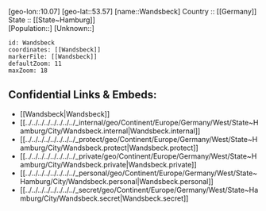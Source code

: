 ﻿---
location: [53.57,10.07] 
mapzoom: [7,12] 
mapmarker: city 
type: City
tags:
- geo/City


SpocWebEntityId: 35436
isDeleted: false
confidential: public

---
[geo-lon::10.07] 
[geo-lat::53.57] 
[name::Wandsbeck] 
Country :: [[Germany]]  
State :: [[State~Hamburg]]  
[Population::] 
[Unknown::] 


```leaflet
id: Wandsbeck
coordinates: [[Wandsbeck]] 
markerFile: [[Wandsbeck]] 
defaultZoom: 11 
maxZoom: 18
```


## Confidential Links & Embeds: 
- [[Wandsbeck|Wandsbeck]]  
- [[../../../../../../../../_internal/geo/Continent/Europe/Germany/West/State~Hamburg/City/Wandsbeck.internal|Wandsbeck.internal]] 
- [[../../../../../../../../_protect/geo/Continent/Europe/Germany/West/State~Hamburg/City/Wandsbeck.protect|Wandsbeck.protect]] 
- [[../../../../../../../../_private/geo/Continent/Europe/Germany/West/State~Hamburg/City/Wandsbeck.private|Wandsbeck.private]] 
- [[../../../../../../../../_personal/geo/Continent/Europe/Germany/West/State~Hamburg/City/Wandsbeck.personal|Wandsbeck.personal]] 
- [[../../../../../../../../_secret/geo/Continent/Europe/Germany/West/State~Hamburg/City/Wandsbeck.secret|Wandsbeck.secret]] 
